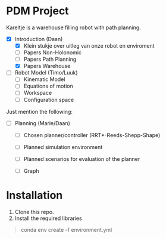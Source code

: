 # PDM Project
Kareltje is a warehouse filling robot with path planning.

- [x] Introduction (Daan)
  - [x] Klein stukje over uitleg van onze robot en enviroment
  - [ ] Papers Non-Holonomic 
  - [ ] Papers Path Planning
  - [x] Papers Warehouse 

- [ ] Robot Model (Timo/Luuk)
  - [ ] Kinematic Model 
  - [ ] Equations of motion 
  - [ ] Workspace
  - [ ] Configuration space

Just mention the following:
- [ ] Planning (Marie/Daan)
  - [ ] Chosen planner/controller (RRT*-Reeds-Shepp-Shape)
  - [ ] Planned simulation environment
  - [ ] Planned scenarios for evaluation of the planner
  - [ ] Graph


# Installation

1. Clone this repo.
2. Install the required libraries
> conda env create -f environment.yml

